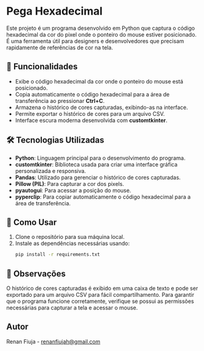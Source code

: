 # Pega Hexadecimal

Este projeto é um programa desenvolvido em Python que captura o código hexadecimal da cor do pixel onde o ponteiro do mouse estiver posicionado. É uma ferramenta útil para designers e desenvolvedores que precisam rapidamente de referências de cor na tela.

## 🎨 Funcionalidades

- Exibe o código hexadecimal da cor onde o ponteiro do mouse está posicionado.
- Copia automaticamente o código hexadecimal para a área de transferência ao pressionar **Ctrl+C**.
- Armazena o histórico de cores capturadas, exibindo-as na interface.
- Permite exportar o histórico de cores para um arquivo CSV.
- Interface escura moderna desenvolvida com **customtkinter**.

## 🛠️ Tecnologias Utilizadas

- **Python**: Linguagem principal para o desenvolvimento do programa.
- **customtkinter**: Biblioteca usada para criar uma interface gráfica personalizada e responsiva.
- **Pandas**: Utilizado para gerenciar o histórico de cores capturadas.
- **Pillow (PIL)**: Para capturar a cor dos pixels.
- **pyautogui**: Para acessar a posição do mouse.
- **pyperclip**: Para copiar automaticamente o código hexadecimal para a área de transferência.

## 📁 Como Usar

1. Clone o repositório para sua máquina local.
2. Instale as dependências necessárias usando:
   ```bash
   pip install -r requirements.txt

## 📝 Observações

O histórico de cores capturadas é exibido em uma caixa de texto e pode ser exportado para um arquivo CSV para fácil compartilhamento.
Para garantir que o programa funcione corretamente, verifique se possui as permissões necessárias para capturar a tela e acessar o mouse.

## Autor

Renan Fiuja - renanfiujah@gmail.com